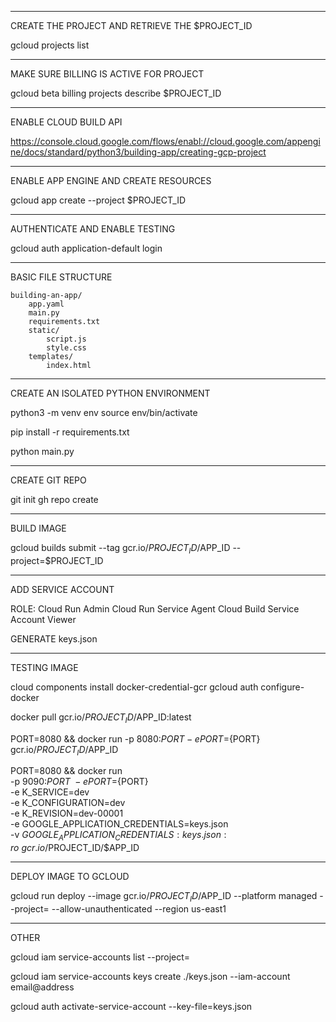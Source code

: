 *************************************************
CREATE THE PROJECT AND RETRIEVE THE $PROJECT_ID

gcloud projects list

**************************************************
MAKE SURE BILLING IS ACTIVE FOR PROJECT

gcloud beta billing projects describe $PROJECT_ID

*************************************************
ENABLE CLOUD BUILD API

https://console.cloud.google.com/flows/enabl://cloud.google.com/appengine/docs/standard/python3/building-app/creating-gcp-project

**************************************************
ENABLE APP ENGINE AND CREATE RESOURCES

gcloud app create --project $PROJECT_ID

*************************************************
AUTHENTICATE AND ENABLE TESTING

gcloud auth application-default login

**************************************************
BASIC FILE STRUCTURE

    building-an-app/
        app.yaml
        main.py
        requirements.txt
        static/
            script.js
            style.css
        templates/
            index.html

*************************************************
CREATE AN ISOLATED PYTHON ENVIRONMENT

python3 -m venv env
source env/bin/activate

pip install -r requirements.txt

python main.py

**************************************************
CREATE GIT REPO

git init
gh repo create

*************************************************
BUILD IMAGE

gcloud builds submit --tag gcr.io/$PROJECT_ID/$APP_ID --project=$PROJECT_ID

**************************************************
ADD SERVICE ACCOUNT

ROLE: 
	Cloud Run Admin
	Cloud Run Service Agent
	Cloud Build Service Account
	Viewer

GENERATE keys.json

*************************************************
TESTING IMAGE

cloud components install docker-credential-gcr
gcloud auth configure-docker

docker pull gcr.io/$PROJECT_ID/$APP_ID:latest

PORT=8080 && docker run -p 8080:${PORT} -e PORT=${PORT} gcr.io/$PROJECT_ID/$APP_ID

PORT=8080 && docker run \
-p 9090:${PORT} \
-e PORT=${PORT} \
-e K_SERVICE=dev \
-e K_CONFIGURATION=dev \
-e K_REVISION=dev-00001 \
-e GOOGLE_APPLICATION_CREDENTIALS=keys.json \
-v $GOOGLE_APPLICATION_CREDENTIALS:keys.json:ro \
gcr.io/$PROJECT_ID/$APP_ID

**************************************************
DEPLOY IMAGE TO GCLOUD

gcloud run deploy --image gcr.io/$PROJECT_ID/$APP_ID --platform managed --project= --allow-unauthenticated --region us-east1

*************************************************
OTHER 

gcloud iam service-accounts list --project=

gcloud iam service-accounts keys create ./keys.json --iam-account email@address

gcloud auth activate-service-account --key-file=keys.json
